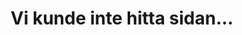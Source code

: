 ---
layout: notfound
headerimage: 'header_404.jpg'
title: "Vi kunde inte hitta sidan..."
customTitle: true
description: "Page not found. Your pixels are in another canvas."
---  